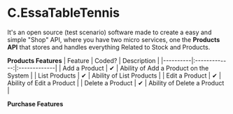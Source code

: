 # C.EssaTableTennis
It's an open source (test scenario) software made to create a easy and simple "Shop" API, where you have two micro services, one the **Products API** that stores and handles everything Related to Stock and Products.

<b>Products Features</b>
| Feature  |  Coded?       | Description  |
|----------|:-------------:|:-------------|
| Add a Product | &#10004; | Ability of Add a Product on the System |
| List Products | &#10004; | Ability of List Products |
| Edit a Product | &#10004; | Ability of Edit a Product |
| Delete a Product | &#10004; | Ability of Delete a Product |

<b>Purchase Features</b>



